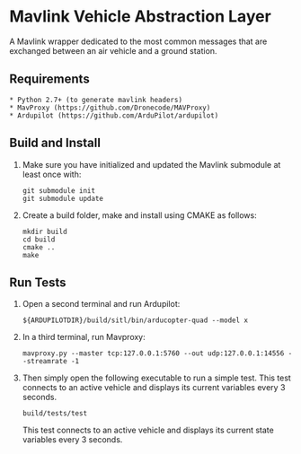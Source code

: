 # Mavlink Vehicle Abstraction Layer #

A Mavlink wrapper dedicated to the most common messages that are exchanged
between an air vehicle and a ground station.

## Requirements ##
    * Python 2.7+ (to generate mavlink headers)
    * MavProxy (https://github.com/Dronecode/MAVProxy)
    * Ardupilot (https://github.com/ArduPilot/ardupilot)


## Build and Install ##

1. Make sure you have initialized and updated the Mavlink submodule at least
once with:

    ```
    git submodule init
    git submodule update
    ```
2. Create a build folder, make and install using CMAKE as follows:

    ```
    mkdir build
    cd build
    cmake ..
    make
    ```

## Run Tests ##

1. Open a second terminal and run Ardupilot:

    ```
    ${ARDUPILOTDIR}/build/sitl/bin/arducopter-quad --model x
    ```

2. In a third terminal, run Mavproxy:

    ```
    mavproxy.py --master tcp:127.0.0.1:5760 --out udp:127.0.0.1:14556 --streamrate -1
    ```

3. Then simply open the following executable to run a simple test. This test
connects to an active vehicle and displays its current variables every 3
seconds.

    ```
    build/tests/test
    ```

    This test connects to an active vehicle and displays its current state
    variables every 3 seconds.
